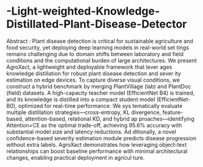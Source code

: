 # -Light-weighted-Knowledge-Distillated-Plant-Disease-Detector

 Abstract :
 Plant disease detection is critical for sustainable agriculture
 and food security, yet deploying deep learning models in real-world set
tings remains challenging due to domain shifts between laboratory and
 field conditions and the computational burden of large architectures. We
 present AgroXact, a lightweight and deployable framework that lever
ages knowledge distillation for robust plant disease detection and sever
ity estimation on edge devices. To capture diverse visual conditions,
 we construct a hybrid benchmark by merging PlantVillage (lab) and
 PlantDoc (field) datasets. A high-capacity teacher model (EfficientNet
B4) is trained, and its knowledge is distilled into a compact student
 model (EfficientNet-B0), optimized for real-time performance. We sys
tematically evaluate multiple distillation strategies—cross-entropy, KL
divergence, feature-based, attention-based, relational KD, and hybrid ap
proaches—identifying Attention+CE as the optimal trade-off, achieving
 95.6% accuracy with substantial model size and latency reductions. Ad
ditionally, a novel confidence-based severity estimation module predicts
 disease progression without extra labels. AgroXact demonstrates how
 leveraging object-text relationships can boost baseline performance with
 minimal architectural changes, enabling practical deployment in agricul
ture.

